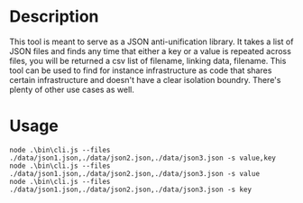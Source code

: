 # Description

This tool is meant to serve as a JSON anti-unification library. It takes a list of JSON files and finds any time that either a key or a value is repeated
across files, you will be returned a csv list of filename, linking data, filename. This tool can be used to find for instance infrastructure as code that
shares certain infrastructure and doesn't have a clear isolation boundry. There's plenty of other use cases as well.

# Usage

```
node .\bin\cli.js --files ./data/json1.json,./data/json2.json,./data/json3.json -s value,key
node .\bin\cli.js --files ./data/json1.json,./data/json2.json,./data/json3.json -s value
node .\bin\cli.js --files ./data/json1.json,./data/json2.json,./data/json3.json -s key
```
